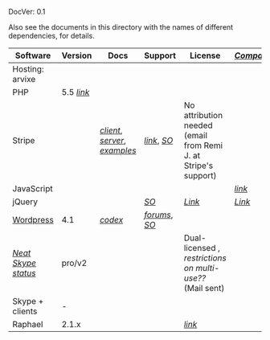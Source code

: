 DocVer: 0.1

Also see the documents in this directory with the names of different dependencies, for details.

Software | Version | Docs | Support | License | [*Compat*](http://caniuse.com/)
--- | --- | --- | --- | --- | ---
Hosting: arvixe | 
PHP | 5.5 [*link*](http://php.net/docs.php)
Stripe | | [*client*](https://stripe.com/docs/checkout#integration-custom), [*server*](https://stripe.com/docs/checkout/guides/php), [*examples*](https://stripe.com/docs/examples) | [*link*](https://support.stripe.com/), [*SO*](http://stackoverflow.com/questions/tagged/stripe-payments) | No attribution needed (email from Remi J. at Stripe's support)
JavaScript | | | | | [*link*](http://kangax.github.io/compat-table/es5/)
jQuery | | | [*SO*](http://stackoverflow.com/questions/tagged/jquery) | [*Link*](https://jquery.org/license/) | [*Link*](http://jquery.com/browser-support/)
[Wordpress](wordpress.md) | 4.1 | [*codex*](https://codex.wordpress.org/Main_Page) | [*forums*](https://wordpress.org/support/), [*SO*](http://wordpress.stackexchange.com/) |
[*Neat Skype status*](http://neat-wordpress-plugins.mission.lt/neat-skype-status/) | pro/v2 | | | Dual-licensed , *restrictions on multi-use??* (Mail sent)
Skype + clients | - | | |
Raphael | 2.1.x | | | [*link*](http://caniuse.com/#feat=svg)

